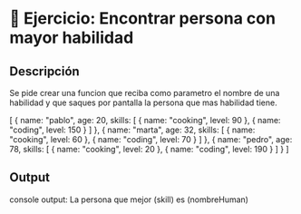 # 📝 Ejercicio: Encontrar persona con mayor habilidad  

## Descripción  
Se pide crear una funcion que reciba como parametro el nombre de una habilidad y que saques por pantalla la persona que mas habilidad tiene.

[
    {
        name: "pablo",
        age: 20,
        skills: [
            {
                name: "cooking",
                level: 90
            }, 
            {
                name: "coding",
                level: 150
            }
        ]
    },
    {
        name: "marta",
        age: 32,
        skills: [
            {
                name: "cooking",
                level: 60
            }, 
            {
                name: "coding",
                level: 70
            }
        ]
    },
    {
        name: "pedro",
        age: 78,
        skills: [
            {
                name: "cooking",
                level: 20
            }, 
            {
                name: "coding",
                level: 190
            }
        ]
    }
]

## Output  
console output: La persona que mejor (skill) es (nombreHuman)  

